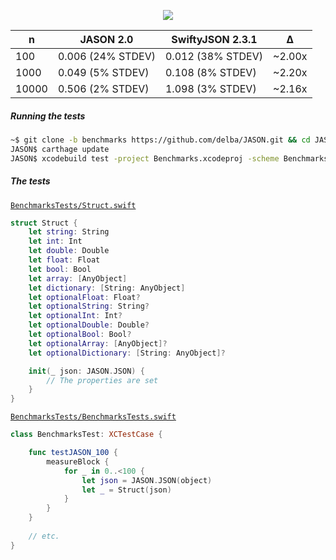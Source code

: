 <p align="center">
<img src="https://github.com/delba/JASON/raw/assets/JASON.png">
</p>

n      | JASON 2.0         | SwiftyJSON 2.3.1  | Δ
------ | ----------------- | ----------------- | -------
100    | 0.006 (24% STDEV) | 0.012 (38% STDEV) | ~2.00x
1000   | 0.049 (5% STDEV)  | 0.108 (8% STDEV)  | ~2.20x
10000  | 0.506 (2% STDEV)  | 1.098 (3% STDEV)  | ~2.16x

##### Running the tests

```bash
~$ git clone -b benchmarks https://github.com/delba/JASON.git && cd JASON
JASON$ carthage update
JASON$ xcodebuild test -project Benchmarks.xcodeproj -scheme Benchmarks -destination "platform=iOS Simulator,name=iPhone 6s"
```

##### The tests

[`BenchmarksTests/Struct.swift`](https://github.com/delba/JASON/blob/benchmarks/BenchmarksTests/Struct.swift)

```swift
struct Struct {
    let string: String
    let int: Int
    let double: Double
    let float: Float
    let bool: Bool
    let array: [AnyObject]
    let dictionary: [String: AnyObject]
    let optionalFloat: Float?
    let optionalString: String?
    let optionalInt: Int?
    let optionalDouble: Double?
    let optionalBool: Bool?
    let optionalArray: [AnyObject]?
    let optionalDictionary: [String: AnyObject]?

    init(_ json: JASON.JSON) {
        // The properties are set
    }
}
```

[`BenchmarksTests/BenchmarksTests.swift`](https://github.com/delba/JASON/blob/benchmarks/BenchmarksTests/BenchmarksTests.swift)

```swift
class BenchmarksTest: XCTestCase {

    func testJASON_100 {
        measureBlock {
            for _ in 0..<100 {
                let json = JASON.JSON(object)
                let _ = Struct(json)
            }
        }
    }
    
    // etc.
}
```
